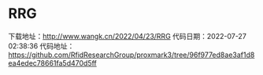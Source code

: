 # RRG
下载地址：http://www.wangk.cn/2022/04/23/RRG
代码日期：2022-07-27 02:38:36
代码地址：https://github.com/RfidResearchGroup/proxmark3/tree/96f977ed8ae3af1d8ea4edec78661fa5d470d5ff
